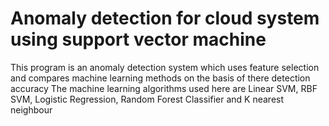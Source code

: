 # Anomaly detection for cloud system using support vector machine
This program is an anomaly detection system which uses feature selection and compares machine learning methods on the basis of there detection accuracy 
The machine learning algorithms used here are Linear SVM, RBF SVM, Logistic Regression, Random Forest Classifier and K nearest neighbour
